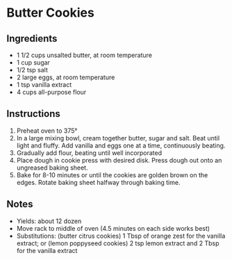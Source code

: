 # Butter Cookies

## Ingredients

- 1 1/2 cups unsalted butter, at room temperature
- 1 cup sugar
- 1/2 tsp salt
- 2 large eggs, at room temperature
- 1 tsp vanilla extract
- 4 cups all-purpose flour

## Instructions

1. Preheat oven to 375&deg;
2. In a large mixing bowl, cream together butter, sugar and salt. Beat until light and fluffy. Add vanilla and eggs one at a time, continuously beating.
3. Gradually add flour, beating until well incorporated
4. Place dough in cookie press with desired disk. Press dough out onto an ungreased baking sheet.
5. Bake for 8-10 minutes or until the cookies are golden brown on the edges. Rotate baking sheet halfway through baking time.

## Notes
- Yields: about 12 dozen
- Move rack to middle of oven (4.5 minutes on each side works best)
- Substitutions: (butter citrus cookies) 1 Tbsp of orange zest for the vanilla extract; or (lemon poppyseed cookies) 2 tsp lemon extract and 2 Tbsp for the vanilla extract